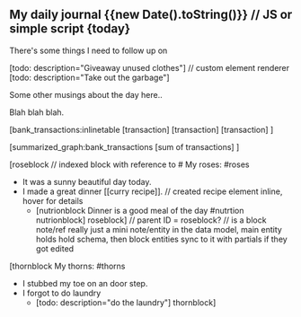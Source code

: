 ## My daily journal {{new Date().toString()}} // JS or simple script {today}

There's some things I need to follow up on

[todo: description="Giveaway unused clothes"] // custom element renderer
[todo: description="Take out the garbage"]

Some other musings about the day here..

Blah blah blah.


[bank_transactions:inlinetable 
  [transaction]
  [transaction]
  [transaction]
]

[summarized_graph:bank_transactions
  [sum of transactions]
]


[roseblock // indexed block with reference to #
My roses: #roses
- It was a sunny beautiful day today.
- I made a great dinner [[curry recipe]]. // created recipe element inline, hover for details
  - [nutrionblock Dinner is a good meal of the day #nutrtion nutrionblock]
roseblock] // parent ID = roseblock? // is a block note/ref really just a mini note/entity in the data model, main entity holds hold schema, then block entities sync to it with partials if they got edited

[thornblock
My thorns: #thorns
- I stubbed my toe on an door step.
- I forgot to do laundry
  - [todo: description="do the laundry"]
thornblock]